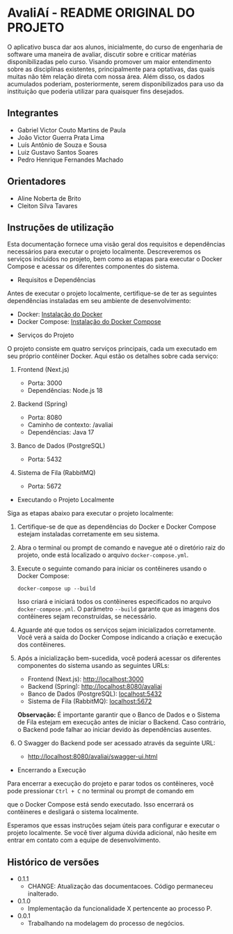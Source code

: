 # AvaliAí - README ORIGINAL DO PROJETO

O aplicativo busca dar aos alunos, inicialmente, do curso de engenharia de software uma maneira de avaliar, discutir sobre e criticar matérias disponibilizadas pelo curso. Visando promover um maior entendimento sobre as disciplinas existentes, principalmente para optativas, das quais muitas não têm relação direta com nossa área. Além disso, os dados acumulados poderiam, posteriormente, serem disponibilizados para uso da instituição que poderia utilizar para quaisquer fins desejados.

## Integrantes

* Gabriel Victor Couto Martins de Paula
* João Victor Guerra Prata Lima
* Luís Antônio de Souza e Sousa
* Luiz Gustavo Santos Soares
* Pedro Henrique Fernandes Machado

## Orientadores

* Aline Noberta de Brito
* Cleiton Silva Tavares

## Instruções de utilização

Esta documentação fornece uma visão geral dos requisitos e dependências necessários para executar o projeto localmente. Descreveremos os serviços incluídos no projeto, bem como as etapas para executar o Docker Compose e acessar os diferentes componentes do sistema.

* Requisitos e Dependências

Antes de executar o projeto localmente, certifique-se de ter as seguintes dependências instaladas em seu ambiente de desenvolvimento:

- Docker: [Instalação do Docker](https://docs.docker.com/get-docker/)
- Docker Compose: [Instalação do Docker Compose](https://docs.docker.com/compose/install/)

* Serviços do Projeto

O projeto consiste em quatro serviços principais, cada um executado em seu próprio contêiner Docker. Aqui estão os detalhes sobre cada serviço:

1. Frontend (Next.js)
   - Porta: 3000
   - Dependências: Node.js 18

2. Backend (Spring)
   - Porta: 8080
   - Caminho de contexto: /avaliai
   - Dependências: Java 17

3. Banco de Dados (PostgreSQL)
   - Porta: 5432

4. Sistema de Fila (RabbitMQ)
   - Porta: 5672

* Executando o Projeto Localmente

Siga as etapas abaixo para executar o projeto localmente:

1. Certifique-se de que as dependências do Docker e Docker Compose estejam instaladas corretamente em seu sistema.

2. Abra o terminal ou prompt de comando e navegue até o diretório raiz do projeto, onde está localizado o arquivo `docker-compose.yml`.

3. Execute o seguinte comando para iniciar os contêineres usando o Docker Compose:

   ```
   docker-compose up --build
   ```

   Isso criará e iniciará todos os contêineres especificados no arquivo `docker-compose.yml`. O parâmetro `--build` garante que as imagens dos contêineres sejam reconstruídas, se necessário.

4. Aguarde até que todos os serviços sejam inicializados corretamente. Você verá a saída do Docker Compose indicando a criação e execução dos contêineres.

5. Após a inicialização bem-sucedida, você poderá acessar os diferentes componentes do sistema usando as seguintes URLs:

   - Frontend (Next.js): [http://localhost:3000](http://localhost:3000)
   - Backend (Spring): [http://localhost:8080/avaliai](http://localhost:8080/avaliai)
   - Banco de Dados (PostgreSQL): [localhost:5432](localhost:5432)
   - Sistema de Fila (RabbitMQ): [localhost:5672](localhost:5672)

   **Observação:** É importante garantir que o Banco de Dados e o Sistema de Fila estejam em execução antes de iniciar o Backend. Caso contrário, o Backend pode falhar ao iniciar devido às dependências ausentes.

6. O Swagger do Backend pode ser acessado através da seguinte URL:
   - [http://localhost:8080/avaliai/swagger-ui.html](http://localhost:8080/avaliai/swagger-ui.html)

* Encerrando a Execução

Para encerrar a execução do projeto e parar todos os contêineres, você pode pressionar `Ctrl + C` no terminal ou prompt de comando em

 que o Docker Compose está sendo executado. Isso encerrará os contêineres e desligará o sistema localmente.

Esperamos que essas instruções sejam úteis para configurar e executar o projeto localmente. Se você tiver alguma dúvida adicional, não hesite em entrar em contato com a equipe de desenvolvimento.


## Histórico de versões

* 0.1.1
    * CHANGE: Atualização das documentacoes. Código permaneceu inalterado.
* 0.1.0
    * Implementação da funcionalidade X pertencente ao processo P.
* 0.0.1
    * Trabalhando na modelagem do processo de negócios.

